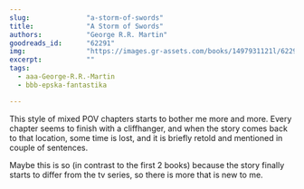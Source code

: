 ```yaml
---
slug:              "a-storm-of-swords"
title:             "A Storm of Swords"
authors:           "George R.R. Martin"
goodreads_id:      "62291"
img:               "https://images.gr-assets.com/books/1497931121l/62291.jpg"
excerpt:           ""
tags:
  - aaa-George-R.R.-Martin
  - bbb-epska-fantastika

---
```


This style of mixed POV chapters starts to bother me more and more. Every chapter seems to finish with a cliffhanger, 
and when the story comes back to that location, some time is lost, and it is briefly retold and mentioned in couple of 
sentences.

Maybe this is so (in contrast to the first 2 books) because the story finally starts to differ from the tv series, so 
there is more that is new to me.